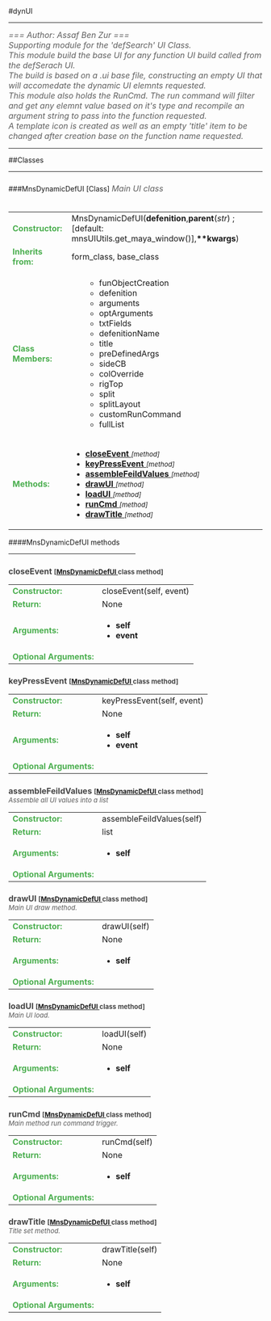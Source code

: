 <body>
#dynUI
<hr width = 100%>
<font color = #5f5f5f size = 3pt>
<i>
=== Author: Assaf Ben Zur === <br>
Supporting module for the 'defSearch' UI Class. <br>
This module build the base UI for any function UI build called from the defSerach UI. <br>
The build is based on a .ui base file, constructing an empty UI that will accomedate the dynamic UI elemnts requested. <br>
This module also holds the RunCmd. The run command will filter and get any elemnt value based on it's type and recompile an argument string to pass into the function requested. <br>
A template icon is created as well as an empty 'title' item to be changed after creation base on the function name requested. <br>
</font>
</i>
<hr width = 100%>
##Classes
<hr width = 100%>
<h5 id = "MnsDynamicDefUI TARGET"></h5>
###MnsDynamicDefUI [Class]
<font color = #5f5f5f size = 3pt>
<i>
Main UI class <br>
</i>
<br>
</font>
<font size = 3pt>
<table>
<tr><td><b><font color = #4caf50>Constructor:  </font></b></td><td>MnsDynamicDefUI(<b>defenition</b>,<b>parent</b>(<i>str</i>) ; [default: mnsUIUtils.get_maya_window()],<b>**kwargs</b>)</td></tr>
<tr><td><b><font color = #4caf50>Inherits from:  </font></b></td><td>form_class, base_class</td></tr>
<tr><td><b><font color = #4caf50>Class Members:  </font></b></td>
<td><ul>
<ul>
<li>funObjectCreation</li>
<li>defenition</li>
<li>arguments</li>
<li>optArguments</li>
<li>txtFields</li>
<li>defenitionName</li>
<li>title</li>
<li>preDefinedArgs</li>
<li>sideCB</li>
<li>colOverride</li>
<li>rigTop</li>
<li>split</li>
<li>splitLayout</li>
<li>customRunCommand</li>
<li>fullList</li>
</ul>
</td></tr>
<tr><td><b><font color = #4caf50>Methods:  </font></b></td><td><ul>
<li><b><a href="#closeEventTARGET">closeEvent </b></a> <font size = 2pt><i>[method]</i></font></li>
<li><b><a href="#keyPressEventTARGET">keyPressEvent </b></a> <font size = 2pt><i>[method]</i></font></li>
<li><b><a href="#assembleFeildValuesTARGET">assembleFeildValues </b></a> <font size = 2pt><i>[method]</i></font></li>
<li><b><a href="#drawUITARGET">drawUI </b></a> <font size = 2pt><i>[method]</i></font></li>
<li><b><a href="#loadUITARGET">loadUI </b></a> <font size = 2pt><i>[method]</i></font></li>
<li><b><a href="#runCmdTARGET">runCmd </b></a> <font size = 2pt><i>[method]</i></font></li>
<li><b><a href="#drawTitleTARGET">drawTitle </b></a> <font size = 2pt><i>[method]</i></font></li>
</ul>
</td>
</tr>
</table></font>
####MnsDynamicDefUI  methods
<hr width = 50%>
<h5 id = "closeEventTARGET"></h5><font color = 464646 size = 3><b>closeEvent <font size = 2pt> [<a href="#MnsDynamicDefUI TARGET">MnsDynamicDefUI </a> class method] </font></font></b>
<font size = 3pt>
<table>
<tr><td><b><font color = #4caf50>Constructor:  </font></b></td><td>closeEvent(self, event)</td></tr>
<tr><td><b><font color = #4caf50>Return:  </font></b></td><td>None</td></tr>
<tr><td><b><font color = #4caf50>Arguments:  </font></b></td>
<td><ul>
<li><b>self</b></li>
<li><b>event</b></li>
</ul></td>
</tr>
<tr><td><b><font color = #4caf50>Optional Arguments:  </font></b></td>
</tr>
</table></font>
<h5 id = "keyPressEventTARGET"></h5><font color = 464646 size = 3><b>keyPressEvent <font size = 2pt> [<a href="#MnsDynamicDefUI TARGET">MnsDynamicDefUI </a> class method] </font></font></b>
<font size = 3pt>
<table>
<tr><td><b><font color = #4caf50>Constructor:  </font></b></td><td>keyPressEvent(self, event)</td></tr>
<tr><td><b><font color = #4caf50>Return:  </font></b></td><td>None</td></tr>
<tr><td><b><font color = #4caf50>Arguments:  </font></b></td>
<td><ul>
<li><b>self</b></li>
<li><b>event</b></li>
</ul></td>
</tr>
<tr><td><b><font color = #4caf50>Optional Arguments:  </font></b></td>
</tr>
</table></font>
<h5 id = "assembleFeildValuesTARGET"></h5><font color = 464646 size = 3><b>assembleFeildValues <font size = 2pt> [<a href="#MnsDynamicDefUI TARGET">MnsDynamicDefUI </a> class method] </font></font></b>
<font size = 2pt color= 595959><br>
<i>Assemble all UI values into a list</i><br>
</font>
<font size = 3pt>
<table>
<tr><td><b><font color = #4caf50>Constructor:  </font></b></td><td>assembleFeildValues(self)</td></tr>
<tr><td><b><font color = #4caf50>Return:  </font></b></td><td>list</td></tr>
<tr><td><b><font color = #4caf50>Arguments:  </font></b></td>
<td><ul>
<li><b>self</b></li>
</ul></td>
</tr>
<tr><td><b><font color = #4caf50>Optional Arguments:  </font></b></td>
</tr>
</table></font>
<h5 id = "drawUITARGET"></h5><font color = 464646 size = 3><b>drawUI <font size = 2pt> [<a href="#MnsDynamicDefUI TARGET">MnsDynamicDefUI </a> class method] </font></font></b>
<font size = 2pt color= 595959><br>
<i>Main UI draw method.</i><br>
</font>
<font size = 3pt>
<table>
<tr><td><b><font color = #4caf50>Constructor:  </font></b></td><td>drawUI(self)</td></tr>
<tr><td><b><font color = #4caf50>Return:  </font></b></td><td>None</td></tr>
<tr><td><b><font color = #4caf50>Arguments:  </font></b></td>
<td><ul>
<li><b>self</b></li>
</ul></td>
</tr>
<tr><td><b><font color = #4caf50>Optional Arguments:  </font></b></td>
</tr>
</table></font>
<h5 id = "loadUITARGET"></h5><font color = 464646 size = 3><b>loadUI <font size = 2pt> [<a href="#MnsDynamicDefUI TARGET">MnsDynamicDefUI </a> class method] </font></font></b>
<font size = 2pt color= 595959><br>
<i>Main UI load.</i><br>
</font>
<font size = 3pt>
<table>
<tr><td><b><font color = #4caf50>Constructor:  </font></b></td><td>loadUI(self)</td></tr>
<tr><td><b><font color = #4caf50>Return:  </font></b></td><td>None</td></tr>
<tr><td><b><font color = #4caf50>Arguments:  </font></b></td>
<td><ul>
<li><b>self</b></li>
</ul></td>
</tr>
<tr><td><b><font color = #4caf50>Optional Arguments:  </font></b></td>
</tr>
</table></font>
<h5 id = "runCmdTARGET"></h5><font color = 464646 size = 3><b>runCmd <font size = 2pt> [<a href="#MnsDynamicDefUI TARGET">MnsDynamicDefUI </a> class method] </font></font></b>
<font size = 2pt color= 595959><br>
<i>Main method run command trigger.</i><br>
</font>
<font size = 3pt>
<table>
<tr><td><b><font color = #4caf50>Constructor:  </font></b></td><td>runCmd(self)</td></tr>
<tr><td><b><font color = #4caf50>Return:  </font></b></td><td>None</td></tr>
<tr><td><b><font color = #4caf50>Arguments:  </font></b></td>
<td><ul>
<li><b>self</b></li>
</ul></td>
</tr>
<tr><td><b><font color = #4caf50>Optional Arguments:  </font></b></td>
</tr>
</table></font>
<h5 id = "drawTitleTARGET"></h5><font color = 464646 size = 3><b>drawTitle <font size = 2pt> [<a href="#MnsDynamicDefUI TARGET">MnsDynamicDefUI </a> class method] </font></font></b>
<font size = 2pt color= 595959><br>
<i>Title set method.</i><br>
</font>
<font size = 3pt>
<table>
<tr><td><b><font color = #4caf50>Constructor:  </font></b></td><td>drawTitle(self)</td></tr>
<tr><td><b><font color = #4caf50>Return:  </font></b></td><td>None</td></tr>
<tr><td><b><font color = #4caf50>Arguments:  </font></b></td>
<td><ul>
<li><b>self</b></li>
</ul></td>
</tr>
<tr><td><b><font color = #4caf50>Optional Arguments:  </font></b></td>
</tr>
</table></font>
